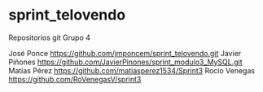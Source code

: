 # sprint_telovendo
Repositorios git Grupo 4

José Ponce  https://github.com/jmponcem/sprint_telovendo.git
Javier Piñones https://github.com/JavierPinones/sprint_modulo3_MySQL.git
Matías Pérez https://github.com/matiasperez1534/Sprint3
Rocío Venegas https://github.com/RoVenegasV/sprint3
